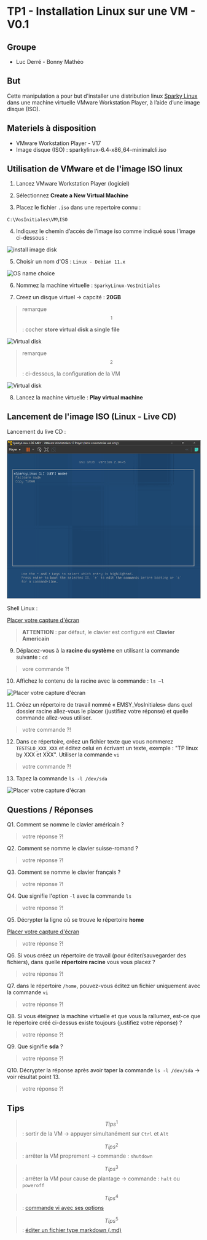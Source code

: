 # TP1 - Installation Linux sur une VM - V0.1

## Groupe 

- Luc Derré - Bonny Mathéo

## But 

Cette manipulation a pour but d'installer une distribution linux [Sparky Linux](https://sparkylinux.org/) dans une machine virtuelle VMware Workstation Player, à l’aide d’une image disque (ISO).

## Materiels à disposition 

- VMware Workstation Player - V17
- Image disque (ISO) : sparkylinux-6.4-x86_64-minimalcli.iso

## Utilisation de VMware et de l'image ISO linux 

1. Lancez VMware Workstation Player (logiciel)  

2. Sélectionnez **Create a New Virtual Machine** 

3. Placez le fichier `.iso` dans une repertoire connu : 

`C:\VosInitiales\VM\ISO`

4. Indiquez le chemin d’accès de l’image iso comme indiqué sous l’image ci-dessous :

![install image disk](/Images/Install_ISO.jpg) 

5. Choisir un nom d'OS : `Linux - Debian 11.x` 

![OS name choice](/Images/OS_Choice.jpg) 

6. Nommez la machine virtuelle : `SparkyLinux-VosInitiales` 

7. Creez un disque virtuel -> capcité : **20GB** 

> remarque$$^1$$ : cocher **store virtual disk a single file**

![Virtual disk](/Images/VirtualDisk.jpg) 

> remarque$$^2$$ : ci-dessous, la configuration de la VM 

![Virtual disk](/Images/VM_Config.jpg) 

8. Lancez la machine virtuelle : **Play virtual machine** 

## Lancement de l'image ISO (Linux - Live CD) 

Lancement du live CD : 

![Virtual disk](/Images/Linux-dep.png) 

Shell Linux : 

[Placer votre capture d'écran]() 

> **ATTENTION** : par défaut, le clavier est configuré est **Clavier Americain**

9. Déplacez-vous à la **racine du système** en utilisant la commande suivante : `cd` 

> vore commande ?!

10. Affichez le contenu de la racine avec la commande : `ls –l`	

![Placer votre capture d'écran]() 

11. Créez un répertoire de travail nommé « EMSY_VosInitiales» dans quel dossier racine allez-vous le placer (justifiez votre réponse) et quelle commande allez-vous utiliser. 

> votre commande ?! 

12. Dans ce répertoire, créez un fichier texte que vous nommerez `TESTSLO_XXX_XXX` et éditez celui en écrivant un texte, exemple : "TP linux by XXX et XXX".
	Utiliser la commande `vi`

> votre commande ?! 

13. Tapez la commande `ls -l /dev/sda` 

![Placer votre capture d'écran]() 


## Questions / Réponses 

Q1. Comment se nomme le clavier américain ?

> votre réponse ?!

Q2. Comment se nomme le clavier suisse-romand ?

> votre réponse ?!

Q3. Comment se nomme le clavier français ? 

> votre réponse ?!

Q4. Que signifie l'option `-l` avec la commande `ls` 

> votre réponse ?!

Q5. Décrypter la ligne où se trouve le répertoire **home**    

[Placer votre capture d'écran]()

> votre réponse ?!

Q6. Si vous créez un répertoire de travail (pour éditer/sauvegarder des fichiers), dans quelle **répertoire racine** vous vous placez ? 

> votre réponse ?!

Q7. dans le répertoire `/home`, pouvez-vous éditez un fichier uniquement avec la commande `vi` 

> votre réponse ?!

Q8. Si vous éteignez la machine virtuelle et que vous la rallumez, est-ce que le répertoire créé ci-dessus existe toujours (justifiez votre réponse) ? 

> votre réponse ?!

Q9. Que signifie **sda** ? 

> votre réponse ?!

Q10. Décrypter la réponse après avoir taper la commande `ls -l /dev/sda` -> voir résultat point 13.

> votre réponse ?!



## Tips 

> $$Tips^1$$ : sortir de la VM -> appuyer simultanément sur `Ctrl` et `Alt` 

> $$Tips^2$$ : arrêter la VM proprement -> commande : `shutdown`

> $$Tips^3$$ : arrêter la VM pour cause de plantage -> commande : `halt` ou `poweroff`

> $$Tips^4$$ : [commande vi avec ses options](https://www.linuxtricks.fr/wiki/guide-de-sur-vi-utilisation-de-vi)

> $$Tips^5$$ : [éditer un fichier type markdown (.md)](https://ashki23.github.io/markdown-latex.html)

